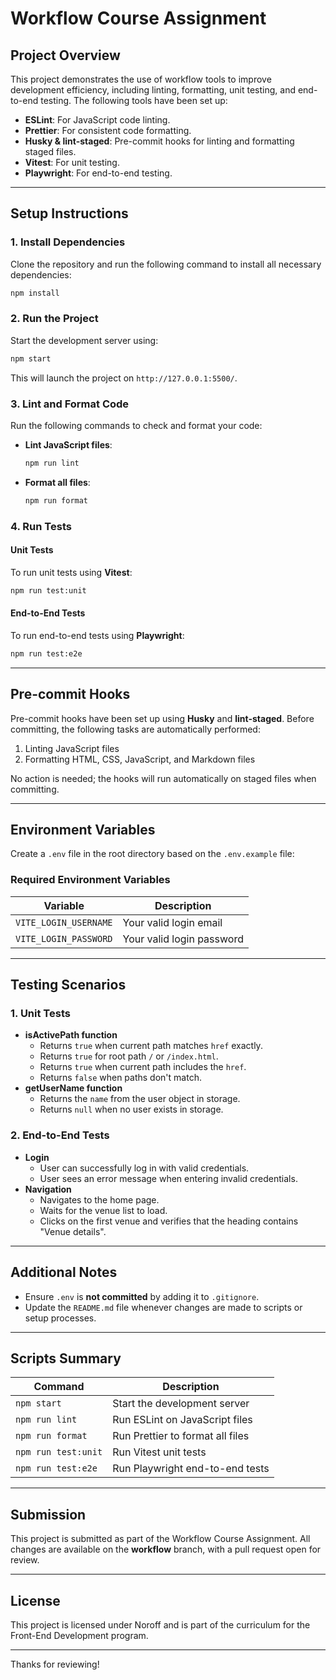 # Workflow Course Assignment

## Project Overview
This project demonstrates the use of workflow tools to improve development efficiency, including linting, formatting, unit testing, and end-to-end testing. The following tools have been set up:

- **ESLint**: For JavaScript code linting.
- **Prettier**: For consistent code formatting.
- **Husky & lint-staged**: Pre-commit hooks for linting and formatting staged files.
- **Vitest**: For unit testing.
- **Playwright**: For end-to-end testing.

---

## Setup Instructions

### 1. Install Dependencies
Clone the repository and run the following command to install all necessary dependencies:

```bash
npm install
```

### 2. Run the Project
Start the development server using:

```bash
npm start
```
This will launch the project on `http://127.0.0.1:5500/`.

### 3. Lint and Format Code
Run the following commands to check and format your code:

- **Lint JavaScript files**:
  ```bash
  npm run lint
  ```
- **Format all files**:
  ```bash
  npm run format
  ```

### 4. Run Tests

#### Unit Tests
To run unit tests using **Vitest**:

```bash
npm run test:unit
```

#### End-to-End Tests
To run end-to-end tests using **Playwright**:

```bash
npm run test:e2e
```

---

## Pre-commit Hooks
Pre-commit hooks have been set up using **Husky** and **lint-staged**. Before committing, the following tasks are automatically performed:

1. Linting JavaScript files
2. Formatting HTML, CSS, JavaScript, and Markdown files

No action is needed; the hooks will run automatically on staged files when committing.

---

## Environment Variables
Create a `.env` file in the root directory based on the `.env.example` file:

### Required Environment Variables
| Variable             | Description                        |
|----------------------|------------------------------------|
| `VITE_LOGIN_USERNAME` | Your valid login email             |
| `VITE_LOGIN_PASSWORD` | Your valid login password          |

---

## Testing Scenarios
### 1. **Unit Tests**
- **isActivePath function**
  - Returns `true` when current path matches `href` exactly.
  - Returns `true` for root path `/` or `/index.html`.
  - Returns `true` when current path includes the `href`.
  - Returns `false` when paths don't match.
- **getUserName function**
  - Returns the `name` from the user object in storage.
  - Returns `null` when no user exists in storage.

### 2. **End-to-End Tests**
- **Login**
  - User can successfully log in with valid credentials.
  - User sees an error message when entering invalid credentials.
- **Navigation**
  - Navigates to the home page.
  - Waits for the venue list to load.
  - Clicks on the first venue and verifies that the heading contains "Venue details".

---

## Additional Notes
- Ensure `.env` is **not committed** by adding it to `.gitignore`.
- Update the `README.md` file whenever changes are made to scripts or setup processes.

---

## Scripts Summary
| Command             | Description                             |
|----------------------|-----------------------------------------|
| `npm start`          | Start the development server            |
| `npm run lint`       | Run ESLint on JavaScript files          |
| `npm run format`     | Run Prettier to format all files        |
| `npm run test:unit`  | Run Vitest unit tests                   |
| `npm run test:e2e`   | Run Playwright end-to-end tests         |

---

## Submission
This project is submitted as part of the Workflow Course Assignment. All changes are available on the **workflow** branch, with a pull request open for review.

---

## License
This project is licensed under Noroff and is part of the curriculum for the Front-End Development program.

---

Thanks for reviewing! 
